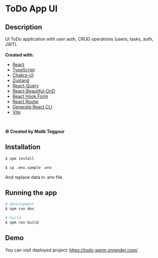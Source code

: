 # ToDo App UI

## Description

UI ToDo application with user auth, CRUD operations (users, tasks, auth, JWT).
<br />
<br />
**Created with:**

-   [React](https://react.dev/)
-   [TypeScript](https://www.typescriptlang.org/)
-   [Chakra-UI](https://chakra-ui.com/)
-   [Zustand](https://zustand-demo.pmnd.rs/)
-   [React-Query](https://tanstack.com/query/v4/docs/react/overview)
-   [React-Beautiful-DnD](https://github.com/atlassian/react-beautiful-dnd)
-   [React Hook Form](https://react-hook-form.com/)
-   [React Router](https://reactrouter.com/en/main)
-   [Generate React CLI](https://github.com/arminbro/generate-react-cli#readme)
-   [Vite](https://vitejs.dev/)

<br />

**© Created by Malik Teggour**

## Installation

```bash
$ npm install

$ cp .env.sample .env
```

And replace data in .env file.

## Running the app

```bash
# development
$ npm run dev

# build
$ npm run build
```

## Demo

You can visit deployed project: https://todo-senm.onrender.com/
